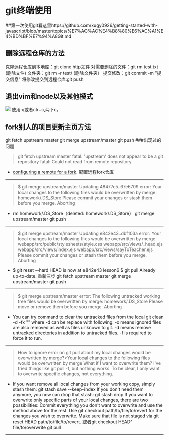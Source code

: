 # git终端使用
##第一次使用git看这里https://github.com/xugy0926/getting-started-with-javascript/blob/master/topics/%E7%AC%AC%E4%B8%80%E6%AC%A1%E4%BD%BF%E7%94%A8Git.md
## 删除远程仓库的方法
克隆远程仓库到本地库：git clone http文件
对需要删除的文件：git rm test.txt  (删除文件)
文件夹：git rm -r test/    (删除文件夹）
提交修改：git commit -m "提交信息"
将修改提交到远程仓库:git push 
## 退出vim和node以及其他模式
![](http://upload-images.jianshu.io/upload_images/1513738-8ccacfe77506eb53.png?imageMogr2/auto-orient/strip%7CimageView2/2/w/1240)
使用:q或者ctr+c,两下c。
## fork别人的项目更新主页方法
git fetch upstream master
git merge upstream/master
git push
###出现过的问题
>git fetch upstream master
fatal: 'upstream' does not appear to be a git repository fatal: Could not read from remote repository.
* [configuring a remote for a fork](https://help.github.com/articles/configuring-a-remote-for-a-fork/).
配置远程fork仓库
---
>$ git merge upstream/master
Updating 48477c5..67e6709
error: Your local changes to the following files would be overwritten by merge:
	homework/.DS_Store
Please commit your changes or stash them before you merge.
>Aborting
* rm homework/.DS_Store（deleted:    homework/.DS_Store）
  git merge upstream/master
  git push
---
>$ git merge upstream/master
Updating e842e43..dbf103a
error: Your local changes to the following files would be overwritten by merge:
	webapp/src/public/stylesheets/style.css
	webapp/src/views/_head.ejs
	webapp/src/views/index.ejs
	webapp/src/views/sayToTeacher.ejs
Please commit your changes or stash them before you merge.
Aborting
* $ git reset --hard
HEAD is now at e842e43 lesson6
$ git pull
Already up-to-date.
重新三步
git fetch upstream master
git merge upstream/master
git push
---
>$ git merge upstream/master
error: The following untracked working tree files would be overwritten by merge:
	homework/.DS_Store
Please move or remove them before you merge.
>Aborting
* You can try command to clear the untracked files from the local
git clean  -d  -fx ""
where -d can be replace with following:
-x means ignored files are also removed as well as files unknown to git.
-d means remove untracked directories in addition to untracked files.
-f is required to force it to run.
---
>How to ignore error on git pull about my local changes would be overwritten by merge?>Your local changes to the following files would be overwritten by merge
What if I want to overwrite them?
I've tried things like git pull -f, but nothing works.
To be clear, I only want to overwrite specific changes, not everything.
* If you want remove all local changes from your working copy, simply stash them:
git stash save --keep-index
If you don't need them anymore, you now can drop that stash:
git stash drop
If you want to overwrite only specific parts of your local changes, there are two possibilities:
Commit everything you don't want to overwrite and use the method above for the rest.
Use git checkout path/to/file/to/revert for the changes you wish to overwrite. Make sure that file is not staged via git reset HEAD path/to/file/to/revert.
或者git checkout HEAD^ file/to/overwrite
git pull
---
